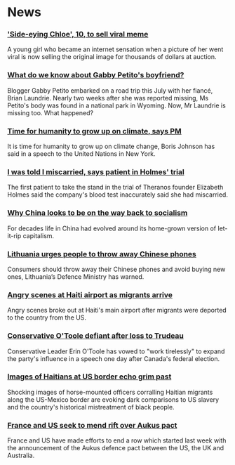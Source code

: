 # News
### ['Side-eying Chloe', 10, to sell viral meme](https://www.bbc.com/news/world-us-canada-58659667)
A young girl who became an internet sensation when a picture of her went viral is now selling the original image for thousands of dollars at auction.
### [What do we know about Gabby Petito's boyfriend?](https://www.bbc.com/news/world-us-canada-58629192)
Blogger Gabby Petito embarked on a road trip this July with her fiancé, Brian Laundrie. Nearly two weeks after she was reported missing, Ms Petito's body was found in a national park in Wyoming. Now, Mr Laundrie is missing too. What happened? 
### [Time for humanity to grow up on climate, says PM](https://www.bbc.com/news/uk-58657887)
It is time for humanity to grow up on climate change, Boris Johnson has said in a speech to the United Nations in New York.
### [I was told I miscarried, says patient in Holmes' trial](https://www.bbc.com/news/world-us-canada-58656524)
The first patient to take the stand in the trial of Theranos founder Elizabeth Holmes said the company's blood test inaccurately said she had miscarried. 
### [Why China looks to be on the way back to socialism](https://www.bbc.com/news/business-58579831)
For decades life in China had evolved around its home-grown version of let-it-rip capitalism.
### [Lithuania urges people to throw away Chinese phones](https://www.bbc.com/news/technology-58652249)
Consumers should throw away their Chinese phones and avoid buying new ones, Lithuania’s Defence Ministry has warned.
### [Angry scenes at Haiti airport as migrants arrive](https://www.bbc.com/news/world-latin-america-58650753)
Angry scenes broke out at Haiti's main airport after migrants were deported to the country from the US. 
### [Conservative O'Toole defiant after loss to Trudeau](https://www.bbc.com/news/world-us-canada-58641764)
Conservative Leader Erin O'Toole has vowed to "work tirelessly" to expand the party's influence in a speech one day after Canada's federal election. 
### [Images of Haitians at US border echo grim past](https://www.bbc.com/news/world-us-canada-58654351)
Shocking images of horse-mounted officers corralling Haitian migrants along the US-Mexico border are evoking dark comparisons to US slavery and the country's historical mistreatment of black people. 
### [France and US seek to mend rift over Aukus pact](https://www.bbc.com/news/world-europe-58659627)
France and US have made efforts to end a row which started last week with the announcement of the Aukus defence pact between the US, the UK and Australia.
